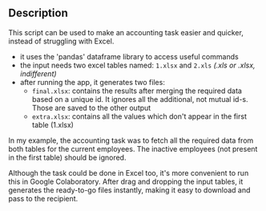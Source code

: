 
## Description
This script can be used to make an accounting task easier and quicker, instead of struggling with Excel.
- it uses the 'pandas' dataframe library to access useful commands
- the input needs two excel tables named: `1.xlsx` and `2.xls` *(.xls or .xlsx, indifferent)*
- after running the app, it generates two files: 
	-	`final.xlsx`: contains the results after merging the required data based on a unique id. It ignores all the additional, not mutual id-s. Those are saved to the other output
	-	`extra.xlsx`: contains all the values which don't appear in the first table (1.xlsx)

In my example, the accounting task was to fetch all the required data from both tables for the current employees. The inactive employees (not present in the first table) should be ignored.

Although the task could be done in Excel too, it's more convenient to run this in Google Colaboratory. After drag and dropping the input tables, it generates the ready-to-go files instantly, making it easy to download and pass to the recipient.
